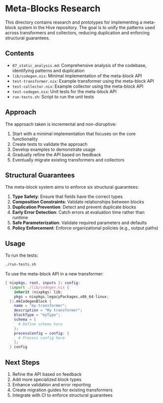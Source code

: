 # Meta-Blocks Research

This directory contains research and prototypes for implementing a meta-block system in the Hive repository. The goal is to unify the patterns used across transformers and collectors, reducing duplication and enforcing structural guarantees.

## Contents

- `07_static_analysis.md`: Comprehensive analysis of the codebase, identifying patterns and duplication
- `lib/codegen.nix`: Minimal implementation of the meta-block API
- `test-transformer.nix`: Example transformer using the meta-block API
- `test-collector.nix`: Example collector using the meta-block API
- `test-codegen.nix`: Unit tests for the meta-block API
- `run-tests.sh`: Script to run the unit tests

## Approach

The approach taken is incremental and non-disruptive:

1. Start with a minimal implementation that focuses on the core functionality
2. Create tests to validate the approach
3. Develop examples to demonstrate usage
4. Gradually refine the API based on feedback
5. Eventually migrate existing transformers and collectors

## Structural Guarantees

The meta-block system aims to enforce six structural guarantees:

1. **Type Safety**: Ensure that fields have the correct types
2. **Composition Constraints**: Validate relationships between blocks
3. **Duplication Prevention**: Detect and prevent duplicate blocks
4. **Early Error Detection**: Catch errors at evaluation time rather than runtime
5. **Safe Parameterization**: Validate required parameters and defaults
6. **Policy Enforcement**: Enforce organizational policies (e.g., output paths)

## Usage

To run the tests:

```bash
./run-tests.sh
```

To use the meta-block API in a new transformer:

```nix
{ nixpkgs, root, inputs }: config:
  (import ./lib/codegen.nix { 
    inherit (nixpkgs) lib; 
    pkgs = nixpkgs.legacyPackages.x86_64-linux; 
  }).mkCodegenBlock {
    name = "my-transformer";
    description = "My transformer";
    blockType = "myType";
    schema = {
      # Define schema here
    };
    processConfig = config: {
      # Process config here
    };
  } config
```

## Next Steps

1. Refine the API based on feedback
2. Add more specialized block types
3. Enhance validation and error reporting
4. Create migration guides for existing transformers
5. Integrate with CI to enforce structural guarantees
